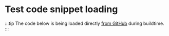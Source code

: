 # Test code snippet loading

:::tip
The code below is being loaded directly [from GitHub](https://raw.githubusercontent.com/suborbital/reactr/main/rwasm/testdata/fetch/src/lib.rs) during buildtime.
:::

```https://raw.githubusercontent.com/suborbital/reactr/main/rwasm/testdata/fetch/src/lib.rs
```
